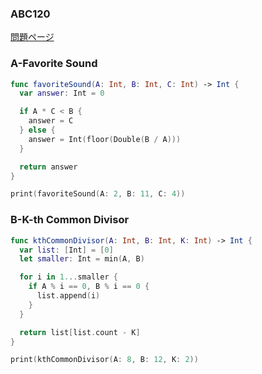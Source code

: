### ABC120
[問題ページ](https://atcoder.jp/contests/abc120/tasks)

### A-Favorite Sound
```Swift
func favoriteSound(A: Int, B: Int, C: Int) -> Int {
  var answer: Int = 0

  if A * C < B {
    answer = C  
  } else {
    answer = Int(floor(Double(B / A)))
  }

  return answer
}

print(favoriteSound(A: 2, B: 11, C: 4))

```

### B-K-th Common Divisor
```Swift
func kthCommonDivisor(A: Int, B: Int, K: Int) -> Int {
  var list: [Int] = [0]
  let smaller: Int = min(A, B)

  for i in 1...smaller {
    if A % i == 0, B % i == 0 {
      list.append(i)
    }
  }

  return list[list.count - K]
}

print(kthCommonDivisor(A: 8, B: 12, K: 2))

```
